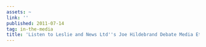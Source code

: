 ```yaml
---
assets: ~
link: ''
published: 2011-07-14
tag: in-the-media
title: 'Listen to Leslie and News Ltd''s Joe Hildebrand Debate Media Ethics '
---
```

